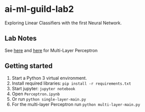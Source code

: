 # ai-ml-guild-lab2

Exploring Linear Classifiers with the first Neural Network.

## Lab Notes

See [here](./notes/lab2.pdf) and [here](./notes/multilayer-perceptron.pdf) for Multi-Layer Perceptron

## Getting started

1. Start a Python 3 virtual environment.
1. Install required libraries: `pip install -r requirements.txt`
1. Start jupyter: `jupyter notebook`
1. Open `Perceptron.ipynb`
1. Or run `python single-layer-main.py`
1. For the multi-layer Perceptron run `python multi-layer-main.py`
